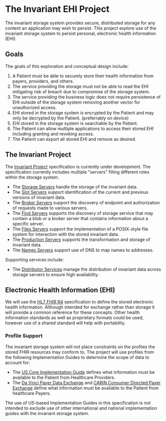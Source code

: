 # The Invariant EHI Project

The invariant storage system provides secure, distributed storage for any content an application may wish to persist.
This project explore use of the invariant storage system to persist personal, electronic health information (EHI).

## Goals

The goals of this exploration and conceptual design include:

1. A Patient must be able to securely store their health information from payers, providers, and others.
2. The service providing the storage must not be able to read the EHI mitigating risk of breach due to compromise of the storage system.
3. The service providing the business logic does not require persistence of EHI outside of the storage system removing another vector for unauthorized access.
4. EHI stored in the storage system is encrypted by the Patient and may only be decrypted by the Patient. (preferrably on device)
5. EHI stored in the storage system is searchable by the Patient.
6. The Patient can allow multiple applications to access their stored EHI including granting and revoking access.
7. The Patient can export all stored EHI and remove as desired.

## The Invariant Project

The [Invariant Project](https://github.com/chuckjaz/invariant) specification is currently under development.
The specification currently includes multiple "servers" filling different roles within the storage system.

- The [Storage Servers](https://github.com/chuckjaz/invariant/blob/main/src/storage/Storage.md) handle the storage of the invariant data.
- The [Slot Servers](https://github.com/chuckjaz/invariant/blob/main/src/slots/Slots.md) support identification of the current and previous versions of invariant data.
- The [Broker Servers](https://github.com/chuckjaz/invariant/blob/main/src/broker/Broker.md) support the discovery of endpoint and authorization of requests made to various servers.
- The [Find Servers](https://github.com/chuckjaz/invariant/blob/main/src/find/Find.md) supports the discovery of storage service that may contain a blob or a broker server that contains information about a specific server.
- The [Files Servers](https://github.com/chuckjaz/invariant/blob/main/src/files/files.md) support the implementation of a POSIX-style file system for interaction with the stored invariant data.
- The [Production Servers](https://github.com/chuckjaz/invariant/blob/main/src/productions/productions.md) supports the transformation and storage of invariant data.
- The [Names Servers](https://github.com/chuckjaz/invariant/blob/main/src/names/Name.md) support use of DNS to map names to addresses.

Supporting services include:

- The [Distributor Services](https://github.com/chuckjaz/invariant/blob/main/src/distribute/distribute.md) manage the distribution of invariant data across storage servers to ensure high availability.

## Electronic Health Information (EHI)

We will use the [HL7 FHIR R4](https://www.hl7.org/fhir/R4/) specification to define the stored electronic health information.
Although intended for exchange rather than storage it will provide a common reference for these concepts.
Other health information standards as well as proprietary formats could be used, however use of a shared standard will help with portability.

### Profile Support

The invariant storage system will not place constraints on the profiles the stored FHIR resources may conform to.
The project will use profiles from the following Implementation Guides to determine the scope of data to account for:

- The [US Core Implementation Guide](https://www.hl7.org/fhir/us/core/) defines what information must be available to the Patient from Healthcare Providers.
- The [Da Vinci Payer Data Exchange](https://www.hl7.org/fhir/us/davinci-pdex/index.html) and [CARIN Consumer Directed Payer Exchange](https://www.hl7.org/fhir/us/carin-bb/) define what information must be available to the Patient from healthcare Payers. 

The use of US-based Implementation Guides in this specification is not intended to exclude use of other international and national implementation guides with the invariant storage system.
